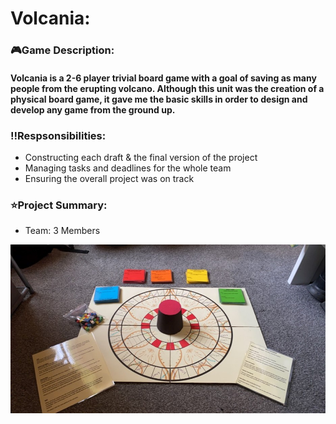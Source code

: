 <!-- Project Information -->
<div id="Project Imformation:">
  <h1>Volcania:</h1>
  <h3>🎮Game Description:</h3>
  <h4>Volcania is a 2-6 player trivial board game with a goal of saving as many people from the erupting volcano. Although this unit was the creation of a physical board game, it gave me the basic skills in order to design and develop any game from the ground up.</h4>
  <h3>‼️Respsonsibilities:</h3>
  <ul>
    <li>Constructing each draft & the final version of the project
    <li>Managing tasks and deadlines for the whole team
    <li>Ensuring the overall project was on track
  </ul>
  <h3>⭐Project Summary:</h3>
  <ul>
    <li>Team: 3 Members
  </ul>
</div>

<!-- Project Image/Gif -->
<div id="header" align="center">
  <img src="README_Images/Volcania_1.jpg"/>
</div>
